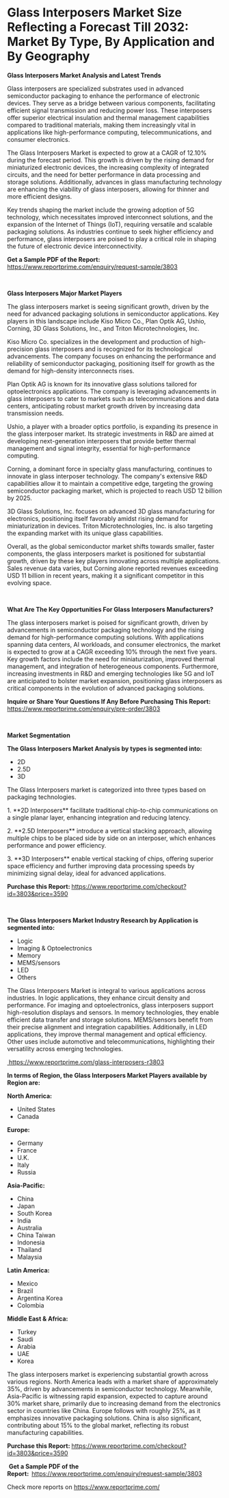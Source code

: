 <p><h1>Glass Interposers Market Size Reflecting a Forecast Till 2032: Market By Type, By Application and By Geography</h1></p><p><strong>Glass Interposers Market Analysis and Latest Trends</strong></p>
<p><p>Glass interposers are specialized substrates used in advanced semiconductor packaging to enhance the performance of electronic devices. They serve as a bridge between various components, facilitating efficient signal transmission and reducing power loss. These interposers offer superior electrical insulation and thermal management capabilities compared to traditional materials, making them increasingly vital in applications like high-performance computing, telecommunications, and consumer electronics.</p><p>The Glass Interposers Market is expected to grow at a CAGR of 12.10% during the forecast period. This growth is driven by the rising demand for miniaturized electronic devices, the increasing complexity of integrated circuits, and the need for better performance in data processing and storage solutions. Additionally, advances in glass manufacturing technology are enhancing the viability of glass interposers, allowing for thinner and more efficient designs.</p><p>Key trends shaping the market include the growing adoption of 5G technology, which necessitates improved interconnect solutions, and the expansion of the Internet of Things (IoT), requiring versatile and scalable packaging solutions. As industries continue to seek higher efficiency and performance, glass interposers are poised to play a critical role in shaping the future of electronic device interconnectivity.</p></p>
<p><strong>Get a Sample PDF of the Report:&nbsp;</strong> <a href="https://www.reportprime.com/enquiry/request-sample/3803?utm_campaign=2205&utm_medium=2&utm_source=Github&utm_content=ia&utm_term=18032025&utm_id=glass-interposers">https://www.reportprime.com/enquiry/request-sample/3803</a></p>
<p>&nbsp;</p>
<p><strong>Glass Interposers Major Market Players</strong></p>
<p><p>The glass interposers market is seeing significant growth, driven by the need for advanced packaging solutions in semiconductor applications. Key players in this landscape include Kiso Micro Co., Plan Optik AG, Ushio, Corning, 3D Glass Solutions, Inc., and Triton Microtechnologies, Inc.</p><p>Kiso Micro Co. specializes in the development and production of high-precision glass interposers and is recognized for its technological advancements. The company focuses on enhancing the performance and reliability of semiconductor packaging, positioning itself for growth as the demand for high-density interconnects rises.</p><p>Plan Optik AG is known for its innovative glass solutions tailored for optoelectronics applications. The company is leveraging advancements in glass interposers to cater to markets such as telecommunications and data centers, anticipating robust market growth driven by increasing data transmission needs.</p><p>Ushio, a player with a broader optics portfolio, is expanding its presence in the glass interposer market. Its strategic investments in R&D are aimed at developing next-generation interposers that provide better thermal management and signal integrity, essential for high-performance computing.</p><p>Corning, a dominant force in specialty glass manufacturing, continues to innovate in glass interposer technology. The company's extensive R&D capabilities allow it to maintain a competitive edge, targeting the growing semiconductor packaging market, which is projected to reach USD 12 billion by 2025.</p><p>3D Glass Solutions, Inc. focuses on advanced 3D glass manufacturing for electronics, positioning itself favorably amidst rising demand for miniaturization in devices. Triton Microtechnologies, Inc. is also targeting the expanding market with its unique glass capabilities.</p><p>Overall, as the global semiconductor market shifts towards smaller, faster components, the glass interposers market is positioned for substantial growth, driven by these key players innovating across multiple applications. Sales revenue data varies, but Corning alone reported revenues exceeding USD 11 billion in recent years, making it a significant competitor in this evolving space.</p></p>
<p>&nbsp;</p>
<p><strong>What Are The Key Opportunities For Glass Interposers Manufacturers?</strong></p>
<p><p>The glass interposers market is poised for significant growth, driven by advancements in semiconductor packaging technology and the rising demand for high-performance computing solutions. With applications spanning data centers, AI workloads, and consumer electronics, the market is expected to grow at a CAGR exceeding 10% through the next five years. Key growth factors include the need for miniaturization, improved thermal management, and integration of heterogeneous components. Furthermore, increasing investments in R&D and emerging technologies like 5G and IoT are anticipated to bolster market expansion, positioning glass interposers as critical components in the evolution of advanced packaging solutions.</p></p>
<p><strong>Inquire or Share Your Questions If Any Before Purchasing This Report:</strong> <a href="https://www.reportprime.com/enquiry/pre-order/3803?utm_campaign=2205&utm_medium=2&utm_source=Github&utm_content=ia&utm_term=18032025&utm_id=glass-interposers">https://www.reportprime.com/enquiry/pre-order/3803</a></p>
<p>&nbsp;</p>
<p><strong>Market Segmentation</strong></p>
<p><strong>The Glass Interposers Market Analysis by types is segmented into:</strong></p>
<p><ul><li>2D</li><li>2.5D</li><li>3D</li></ul></p>
<p><p>The Glass Interposers market is categorized into three types based on packaging technologies. </p><p>1. **2D Interposers** facilitate traditional chip-to-chip communications on a single planar layer, enhancing integration and reducing latency. </p><p>2. **2.5D Interposers** introduce a vertical stacking approach, allowing multiple chips to be placed side by side on an interposer, which enhances performance and power efficiency. </p><p>3. **3D Interposers** enable vertical stacking of chips, offering superior space efficiency and further improving data processing speeds by minimizing signal delay, ideal for advanced applications.</p></p>
<p><strong>Purchase this Report:&nbsp;</strong><a href="https://www.reportprime.com/checkout?id=3803&price=3590&utm_campaign=2205&utm_medium=2&utm_source=Github&utm_content=ia&utm_term=18032025&utm_id=glass-interposers">https://www.reportprime.com/checkout?id=3803&price=3590</a></p>
<p>&nbsp;</p>
<p><strong>The Glass Interposers Market Industry Research by Application is segmented into:</strong></p>
<p><ul><li>Logic</li><li>Imaging & Optoelectronics</li><li>Memory</li><li>MEMS/sensors</li><li>LED</li><li>Others</li></ul></p>
<p><p>The Glass Interposers Market is integral to various applications across industries. In logic applications, they enhance circuit density and performance. For imaging and optoelectronics, glass interposers support high-resolution displays and sensors. In memory technologies, they enable efficient data transfer and storage solutions. MEMS/sensors benefit from their precise alignment and integration capabilities. Additionally, in LED applications, they improve thermal management and optical efficiency. Other uses include automotive and telecommunications, highlighting their versatility across emerging technologies.</p></p>
<p><a href="https://www.reportprime.com/glass-interposers-r3803?utm_campaign=2205&utm_medium=2&utm_source=Github&utm_content=ia&utm_term=18032025&utm_id=glass-interposers">&nbsp;https://www.reportprime.com/glass-interposers-r3803</a></p>
<p><strong>In terms of Region, the Glass Interposers Market Players available by Region are:</strong></p>
<p>
    <p> <strong> North America: </strong>
        <ul>
            <li>United States</li>
            <li>Canada</li>
        </ul>
        </p> 
    <p> <strong> Europe: </strong>
        <ul>
            <li>Germany</li>
            <li>France</li>
            <li>U.K.</li>
            <li>Italy</li>
            <li>Russia</li>
        </ul>
        </p> 
    <p> <strong> Asia-Pacific: </strong>
        <ul>
            <li>China</li>
            <li>Japan</li>
            <li>South Korea</li>
            <li>India</li>
            <li>Australia</li>
            <li>China Taiwan</li>
            <li>Indonesia</li>
            <li>Thailand</li>
            <li>Malaysia</li>
        </ul>
        </p> 
    <p> <strong> Latin America: </strong>
        <ul>
            <li>Mexico</li>
            <li>Brazil</li>
            <li>Argentina Korea</li>
            <li>Colombia</li>
        </ul>
        </p> 
    <p> <strong> Middle East & Africa: </strong>
        <ul>
            <li>Turkey</li>
            <li>Saudi</li>
            <li>Arabia</li>
            <li>UAE</li>
            <li>Korea</li>
        </ul>
    </p>
    </p>
<p><p>The glass interposers market is experiencing substantial growth across various regions. North America leads with a market share of approximately 35%, driven by advancements in semiconductor technology. Meanwhile, Asia-Pacific is witnessing rapid expansion, expected to capture around 30% market share, primarily due to increasing demand from the electronics sector in countries like China. Europe follows with roughly 25%, as it emphasizes innovative packaging solutions. China is also significant, contributing about 15% to the global market, reflecting its robust manufacturing capabilities.</p></p>
<p><strong>Purchase this Report: </strong><a href="https://www.reportprime.com/checkout?id=3803&price=3590&utm_campaign=2205&utm_medium=2&utm_source=Github&utm_content=ia&utm_term=18032025&utm_id=glass-interposers">https://www.reportprime.com/checkout?id=3803&price=3590</a></p>
<p>&nbsp;<strong>Get a Sample PDF of the Report:&nbsp;&nbsp;</strong><a href="https://www.reportprime.com/enquiry/request-sample/3803?utm_campaign=2205&utm_medium=2&utm_source=Github&utm_content=ia&utm_term=18032025&utm_id=glass-interposers">https://www.reportprime.com/enquiry/request-sample/3803</a></p>
<p><strong></strong></p>
<p>Check more reports on <a href="https://www.reportprime.com/?utm_campaign=2205&utm_medium=2&utm_source=Github&utm_content=ia&utm_term=18032025&utm_id=glass-interposers">https://www.reportprime.com/</a></p>